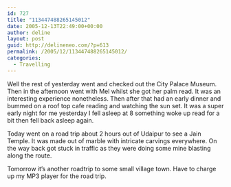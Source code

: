 ```yaml
---
id: 727
title: "113447488265145012"
date: 2005-12-13T22:49:00+00:00
author: deline
layout: post
guid: http://delineneo.com/?p=613
permalink: /2005/12/113447488265145012/
categories:
  - Travelling
---
```

Well the rest of yesterday went and checked out the City Palace Museum. Then in the afternoon went with Mel whilst she got her palm read. It was an interesting experience nonetheless. Then after that had an early dinner and bummed on a roof top cafe reading and watching the sun set. It was a super early night for me yesterday I fell asleep at 8 something woke up read for a bit then fell back asleep again.

Today went on a road trip about 2 hours out of Udaipur to see a Jain Temple. It was made out of marble with intricate carvings everywhere. On the way back got stuck in traffic as they were doing some mine blasting along the route.

Tomorrow it&#8217;s another roadtrip to some small village town. Have to charge up my MP3 player for the road trip.
